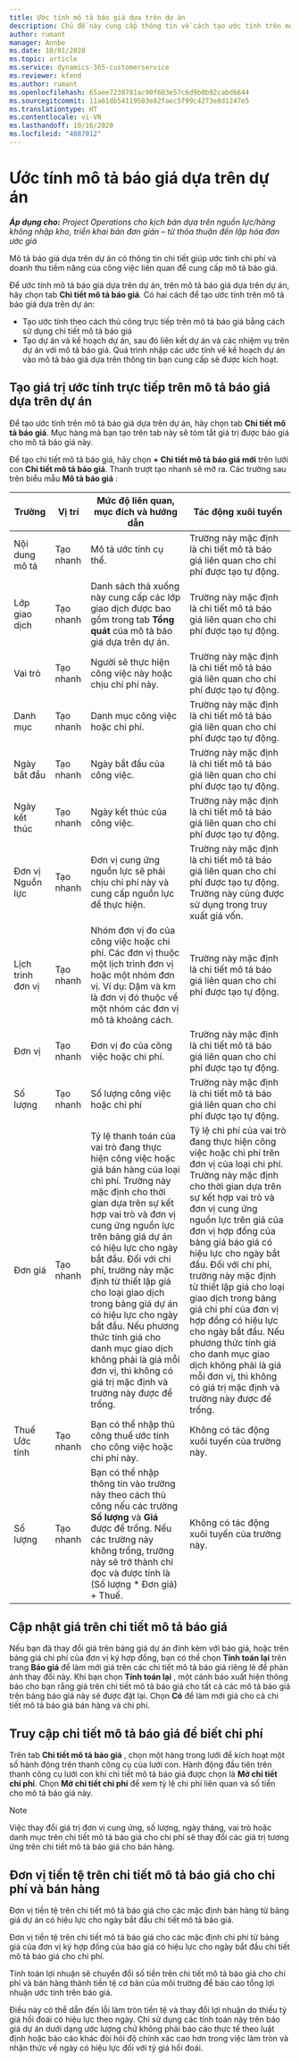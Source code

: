 ```yaml
---
title: Ước tính mô tả báo giá dựa trên dự án
description: Chủ đề này cung cấp thông tin về cách tạo ước tính trên mô tả báo giá dựa trên dự án.
author: rumant
manager: Annbe
ms.date: 10/01/2020
ms.topic: article
ms.service: dynamics-365-customerservice
ms.reviewer: kfend
ms.author: rumant
ms.openlocfilehash: 65aee7238781ac90f603e57c6d9b0b92cabd6644
ms.sourcegitcommit: 11a61db54119503e82faec5f99c4273e8d1247e5
ms.translationtype: HT
ms.contentlocale: vi-VN
ms.lasthandoff: 10/16/2020
ms.locfileid: "4087012"
---
```

# <a name="estimating-a-project-based-quote-line"></a>Ước tính mô tả báo giá dựa trên dự án

_**Áp dụng cho:** Project Operations cho kịch bản dựa trên nguồn lực/hàng không nhập kho, triển khai bản đơn giản – từ thỏa thuận đến lập hóa đơn ước giá_

Mô tả báo giá dựa trên dự án có thông tin chi tiết giúp ước tính chi phí và doanh thu tiềm năng của công việc liên quan để cung cấp mô tả báo giá.

Để ước tính mô tả báo giá dựa trên dự án, trên mô tả báo giá dựa trên dự án, hãy chọn tab **Chi tiết mô tả báo giá**. Có hai cách để tạo ước tính trên mô tả báo giá dựa trên dự án:

- Tạo ước tính theo cách thủ công trực tiếp trên mô tả báo giá bằng cách sử dụng chi tiết mô tả báo giá 
- Tạo dự án và kế hoạch dự án, sau đó liên kết dự án và các nhiệm vụ trên dự án với mô tả báo giá. Quá trình nhập các ước tính về kế hoạch dự án vào mô tả báo giá dựa trên thông tin bạn cung cấp sẽ được kích hoạt.

## <a name="create-estimates-directly-on-a-project-based-quote-line"></a>Tạo giá trị ước tính trực tiếp trên mô tả báo giá dựa trên dự án

Để tạo ước tính trên mô tả báo giá dựa trên dự án, hãy chọn tab **Chi tiết mô tả báo giá**. Mục hàng mà bạn tạo trên tab này sẽ tóm tắt giá trị được báo giá cho mô tả báo giá này. 

Để tạo chi tiết mô tả báo giá, hãy chọn **+ Chi tiết mô tả báo giá mới** trên lưới con **Chi tiết mô tả báo giá**. Thanh trượt tạo nhanh sẽ mở ra. Các trường sau trên biểu mẫu **Mô tả báo giá** :

| **Trường** | **Vị trí** | **Mức độ liên quan, mục đích và hướng dẫn** | **Tác động xuôi tuyến** |
| --- | --- | --- | --- |
| Nội dung mô tả | Tạo nhanh | Mô tả ước tính cụ thể. | Trường này mặc định là chi tiết mô tả báo giá liên quan cho chi phí được tạo tự động. |
| Lớp giao dịch | Tạo nhanh | Danh sách thả xuống này cung cấp các lớp giao dịch được bao gồm trong tab **Tổng quát** của mô tả báo giá dựa trên dự án.  | Trường này mặc định là chi tiết mô tả báo giá liên quan cho chi phí được tạo tự động. |
| Vai trò | Tạo nhanh | Người sẽ thực hiện công việc này hoặc chịu chi phí này. | Trường này mặc định là chi tiết mô tả báo giá liên quan cho chi phí được tạo tự động. |
| Danh mục | Tạo nhanh | Danh mục công việc hoặc chi phí. | Trường này mặc định là chi tiết mô tả báo giá liên quan cho chi phí được tạo tự động. |
| Ngày bắt đầu | Tạo nhanh | Ngày bắt đầu của công việc. | Trường này mặc định là chi tiết mô tả báo giá liên quan cho chi phí được tạo tự động. |
| Ngày kết thúc | Tạo nhanh | Ngày kết thúc của công việc. | Trường này mặc định là chi tiết mô tả báo giá liên quan cho chi phí được tạo tự động. |
| Đơn vị Nguồn lực | Tạo nhanh | Đơn vị cung ứng nguồn lực sẽ phải chịu chi phí này và cung cấp nguồn lực để thực hiện. | Trường này mặc định là chi tiết mô tả báo giá liên quan cho chi phí được tạo tự động. Trường này cũng được sử dụng trong truy xuất giá vốn. |
| Lịch trình đơn vị | Tạo nhanh | Nhóm đơn vị đo của công việc hoặc chi phí. Các đơn vị thuộc một lịch trình đơn vị hoặc một nhóm đơn vị. Ví dụ: Dặm và km là đơn vị đó thuộc về một nhóm các đơn vị mô tả khoảng cách. | Trường này mặc định là chi tiết mô tả báo giá liên quan cho chi phí được tạo tự động. |
| Đơn vị | Tạo nhanh | Đơn vị đo của công việc hoặc chi phí. | Trường này mặc định là chi tiết mô tả báo giá liên quan cho chi phí được tạo tự động. |
| Số lượng | Tạo nhanh | Số lượng công việc hoặc chi phí | Trường này mặc định là chi tiết mô tả báo giá liên quan cho chi phí được tạo tự động. |
| Đơn giá | Tạo nhanh | Tỷ lệ thanh toán của vai trò đang thực hiện công việc hoặc giá bán hàng của loại chi phí. Trường này mặc định cho thời gian dựa trên sự kết hợp vai trò và đơn vị cung ứng nguồn lực trên bảng giá dự án có hiệu lực cho ngày bắt đầu. Đối với chi phí, trường này mặc định từ thiết lập giá cho loại giao dịch trong bảng giá dự án có hiệu lực cho ngày bắt đầu. Nếu phương thức tính giá cho danh mục giao dịch không phải là giá mỗi đơn vị, thì không có giá trị mặc định và trường này được để trống. | Tỷ lệ chi phí của vai trò đang thực hiện công việc hoặc chi phí trên đơn vị của loại chi phí. Trường này mặc định cho thời gian dựa trên sự kết hợp vai trò và đơn vị cung ứng nguồn lực trên giá của đơn vị hợp đồng của bảng giá báo giá có hiệu lực cho ngày bắt đầu. Đối với chi phí, trường này mặc định từ thiết lập giá cho loại giao dịch trong bảng giá chi phí của đơn vị hợp đồng có hiệu lực cho ngày bắt đầu. Nếu phương thức tính giá cho danh mục giao dịch không phải là giá mỗi đơn vị, thì không có giá trị mặc định và trường này được để trống. |
| Thuế Ước tính | Tạo nhanh | Bạn có thể nhập thủ công thuế ước tính cho công việc hoặc chi phí này. | Không có tác động xuôi tuyến của trường này. |
| Số lượng | Tạo nhanh | Bạn có thể nhập thông tin vào trường này theo cách thủ công nếu các trường **Số lượng** và **Giá** được để trống. Nếu các trường này không trống, trường này sẽ trở thành chỉ đọc và được tính là (Số lượng \* Đơn giá) + Thuế. | Không có tác động xuôi tuyến của trường này. |

## <a name="update-prices-on-quote-line-details"></a>Cập nhật giá trên chi tiết mô tả báo giá

Nếu bạn đã thay đổi giá trên bảng giá dự án đính kèm với báo giá, hoặc trên bảng giá chi phí của đơn vị ký hợp đồng, bạn có thể chọn **Tính toán lại** trên trang **Báo giá** để làm mới giá trên các chi tiết mô tả báo giá riêng lẻ để phản ánh thay đổi này. Khi bạn chọn **Tính toán lại** , một cảnh báo xuất hiện thông báo cho bạn rằng giá trên chi tiết mô tả báo giá cho tất cả các mô tả báo giá trên bảng báo giá này sẽ được đặt lại. Chọn **Có** để làm mới giá cho cả chi tiết mô tả báo giá bán hàng và chi phí.

## <a name="access-quote-line-details-for-cost"></a>Truy cập chi tiết mô tả báo giá để biết chi phí

Trên tab **Chi tiết mô tả báo giá** , chọn một hàng trong lưới để kích hoạt một số hành động trên thanh công cụ của lưới con. Hành động đầu tiên trên thanh công cụ lưới con khi chi tiết mô tả báo giá được chọn là **Mở chi tiết chi phí**. Chọn **Mở chi tiết chi phí** để xem tỷ lệ chi phí liên quan và số tiền cho mô tả báo giá này.

> [!NOTE]
> Việc thay đổi giá trị đơn vị cung ứng, số lượng, ngày tháng, vai trò hoặc danh mục trên chi tiết mô tả báo giá cho chi phí sẽ thay đổi các giá trị tương ứng trên chi tiết mô tả báo giá cho bán hàng.
## <a name="currency-on-quote-line-details-for-cost-and-sales"></a>Đơn vị tiền tệ trên chi tiết mô tả báo giá cho chi phí và bán hàng

Đơn vị tiền tệ trên chi tiết mô tả báo giá cho các mặc định bán hàng từ bảng giá dự án có hiệu lực cho ngày bắt đầu chi tiết mô tả báo giá.

Đơn vị tiền tệ trên chi tiết mô tả báo giá cho các mặc định chi phí từ bảng giá của đơn vị ký hợp đồng của báo giá có hiệu lực cho ngày bắt đầu chi tiết mô tả báo giá cho chi phí.

Tính toán lợi nhuận sẽ chuyển đổi số tiền trên chi tiết mô tả báo giá cho chi phí và bán hàng thành tiền tệ cơ bản của môi trường để báo cáo tổng lợi nhuận ước tính trên báo giá.

Điều này có thể dẫn đến lỗi làm tròn tiền tệ và thay đổi lợi nhuận do thiếu tỷ giá hối đoái có hiệu lực theo ngày. Chỉ sử dụng các tính toán này trên báo giá dự án dưới dạng ước lượng chứ không phải báo cáo thực tế theo luật định hoặc báo cáo khác đòi hỏi độ chính xác cao hơn trong việc làm tròn và nhận thức về ngày có hiệu lực đối với tỷ giá hối đoái.
